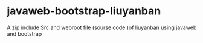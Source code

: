 # javaweb-bootstrap-liuyanban
A zip include Src and webroot file (sourse code )of liuyanban using javaweb and bootstrap
